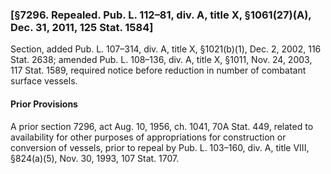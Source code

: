 ### [§7296. Repealed. Pub. L. 112–81, div. A, title X, §1061(27)(A), Dec. 31, 2011, 125 Stat. 1584] ###

Section, added Pub. L. 107–314, div. A, title X, §1021(b)(1), Dec. 2, 2002, 116 Stat. 2638; amended Pub. L. 108–136, div. A, title X, §1011, Nov. 24, 2003, 117 Stat. 1589, required notice before reduction in number of combatant surface vessels.

#### Prior Provisions ####

A prior section 7296, act Aug. 10, 1956, ch. 1041, 70A Stat. 449, related to availability for other purposes of appropriations for construction or conversion of vessels, prior to repeal by Pub. L. 103–160, div. A, title VIII, §824(a)(5), Nov. 30, 1993, 107 Stat. 1707.